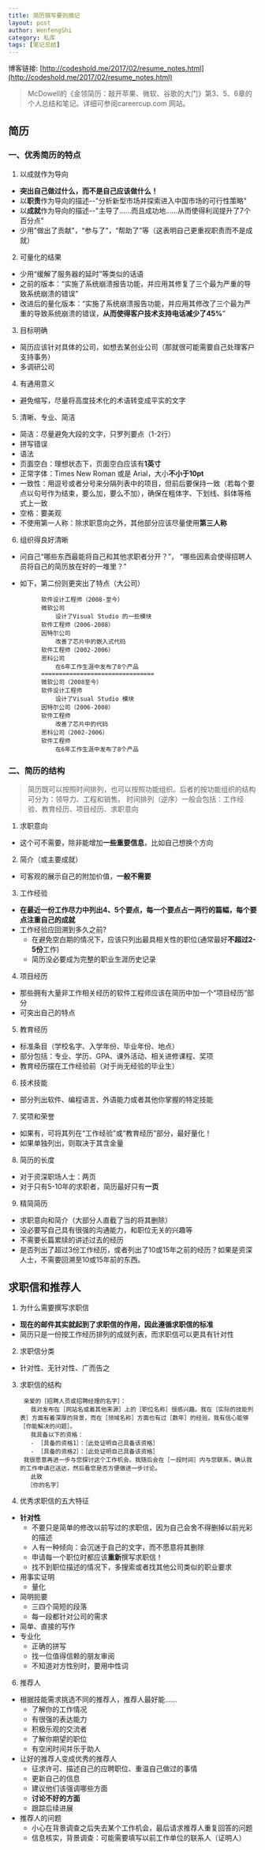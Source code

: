 ```yaml
---
title: 简历撰写要则摘记
layout: post
author: WenfengShi
category: 私库
tags: [笔记总结]
---
```

博客链接: [http://codeshold.me/2017/02/resume_notes.html](http://codeshold.me/2017/02/resume_notes.html)

> McDowell的《金领简历：敲开苹果、微软、谷歌的大门》第3、5、6章的个人总结和笔记。详细可参阅careercup.com 网站。


## 简历

### 一、优秀简历的特点

1. 以成就作为导向
- **突出自己做过什么，而不是自己应该做什么！**
- 以**职责**作为导向的描述--"分析新型市场并探索进入中国市场的可行性策略"
- 以**成就**作为导向的描述--"主导了……而且成功地……从而使得利润提升了7个百分点"
- 少用"做出了贡献"，“参与了”，“帮助了”等（这表明自己更重视职责而不是成就）
2. 可量化的结果
- 少用“缓解了服务器的延时”等类似的话语
- 之前的版本：“实施了系统崩溃报告功能，并应用其修复了三个最为严重的导致系统崩溃的错误”
- 改进后的量化版本：“实施了系统崩溃报告功能，并应用其修改了三个最为严重的导致系统崩溃的错误，**从而使得客户技术支持电话减少了45%**”

3. 目标明确
- 简历应该针对具体的公司，如想去某创业公司（那就很可能需要自己处理客户支持事务）
- 多调研公司

4. 有通用意义
- 避免缩写，尽量将高度技术化的术语转变成平实的文字

5. 清晰、专业、简洁
- 简洁：尽量避免大段的文字，只罗列要点（1-2行）
- 拼写错误
- 语法
- 页面空白：理想状态下，页面空白应该有**1英寸**
- 正常字体：Times New Roman 或是 Arial，大小**不小于10pt**
- 一致性：用逗号或者分号来分隔列表中的项目，但前后要保持一致（若每个要点以句号作为结束，要么加，要么不加），确保在粗体字、下划线、斜体等格式上一致
- 空格：要美观
- 不使用第一人称：除求职意向之外，其他部分应该尽量使用**第三人称**

6. 组织得良好清晰
- 问自己“哪些东西最能将自己和其他求职者分开？”， “哪些因素会使得招聘人员将自己的简历放在好的一堆里？”
- 如下，第二份则更突出了特点（大公司）

            软件设计工程师（2008-至今）
            微软公司
                设计了Visual Studio 的一些模块
            软件工程师（2006-2008）
            因特尔公司
                改善了芯片中的嵌入式代码
            软件工程师（2002-2006）
            思科公司
                在6年工作生涯中发布了8个产品
            ================================
            微软公司（2008至今）
            软件设计工程师
                设计了Visual Studio 模块
            因特尔公司（2006-2008）
            软件工程师
                改善了芯片中的代码
            思科公司（2002-2006）
            软件工程师
                在6年工作生涯中发布了8个产品


### 二、简历的结构

> 简历既可以按照时间排列，也可以按照功能组织。后者的按功能组织的结构可分为：领导力、工程和销售。
时间排列（逆序）一般会包括：工作经验、教育经历、项目经历、求职意向


1. 求职意向
- 这个可不需要，除非能增加**一些重要信息**，比如自己想换个方向

2. 简介（或主要成就）
- 可客观的展示自己的附加价值，**一般不需要**

3. 工作经验
- **在最近一份工作尽力中列出4、5个要点，每一个要点占一两行的篇幅，每个要点注重自己的成就**
- 工作经验应回溯到多久之前?
  - 在避免空白期的情况下，应该只列出最具相关性的职位(通常最好**不超过2-5份**工作)
  - 简历没必要成为完整的职业生涯历史记录

4. 项目经历
- 那些拥有大量非工作相关经历的软件工程师应该在简历中加一个“项目经历”部分
- 可突出自己的特点

5. 教育经历
- 标准条目（学校名字、入学年份、毕业年份、地点）
- 部分包括：专业、学历、GPA、课外活动、相关进修课程、奖项
- 教育经历摆在工作经验前（对于尚无经验的毕业生）

6. 技术技能
- 部分列出软件、编程语言、外语能力或者其他你掌握的特定技能

7. 奖项和荣誉
- 如果有，可将其列在“工作经验”或“教育经历”部分，最好量化！
- 如果单独列出，则取决于其含金量

8. 简历的长度
- 对于资深职场人士：两页
- 对于只有5-10年的求职者，简历最好只有**一页**

9. 精简简历
- 求职意向和简介（大部分人直截了当的将其删除）
- 没必要写自己具有很强的沟通能力，和职位无关的兴趣等
- 不需要长篇累牍的讲述过去的经历
- 是否列出了超过3份工作经历，或者列出了10或15年之前的经历？如果是资深人士，不需要回溯至10或15年前的东西。


## 求职信和推荐人

1. 为什么需要撰写求职信
- **现在的邮件其实就起到了求职信的作用，因此遵循求职信的标准**
- 简历只是一份按工作经历排列的成就列表，而求职信可以更具有针对性

2. 求职信分类
- 针对性、无针对性、广而告之

3. 求职信的结构

        亲爱的［招聘人员或招聘经理的名字］：
          我对发布在［网站名或着其他来源］上的［职位名称］很感兴趣。我在［实际的技能列表］方面有着深厚的背景，而在［领域名称］方面也有过［数年］的经验，我有信心能够［你能解决的问题］。
          我具备以下的资格：
          - ［具备的资格1］：［此处证明自己具备该资格］
          - ［具备的资格2］：［此处证明自己具备该资格］  
        我很愿意再进一步与您探讨这个工作机会。我随后会在［一段时间］内与您联系，确认我的工作申请已送达，然后看您是否方便做进一步讨论。
          此致
         ［你的名字］

4. 优秀求职信的五大特征
- **针对性**
  - 不要只是简单的修改以前写过的求职信，因为自己会舍不得删掉以前光彩的描述
  - 人有一种倾向：会沉迷于自己的文字，而不愿意将其删除
  - 申请每一个职位时都应该**重新**撰写求职信！
  - 找不到职位描述的情况下，多搜索或者找其他公司类似的职业要求
- 用事实证明
  - 量化
- 简明扼要
  - 三四个简短的段落
  - 每一段都针对公司的需求
- 简单、直接的写作
- 专业化
  - 正确的拼写
  - 找一位值得信赖的朋友审阅
  - 不知道对方性别时，要用中性词

6. 推荐人
- 根据技能需求挑选不同的推荐人，推荐人最好能……
  - 了解你的工作情况
  - 有很强的表达能力
  - 积极乐观的交流者
  - 了解你期望的职位
  - 有空闲时间并乐于助人
- 让好的推荐人变成优秀的推荐人
  - 征求许可、描述自己的应聘职位、重温自己做过的事情
  - 更新自己的信息
  - 建议他们该强调哪些方面
  - **讨论不好的方面**
  - 跟踪后续进展
- 推荐人的问题
  - 小心在背景调查之后失去某个工作机会，最后请求推荐人重复回答的问题
  - 信息核实，背景调查：可能需要填写以前工作单位的联系人（证明人）

